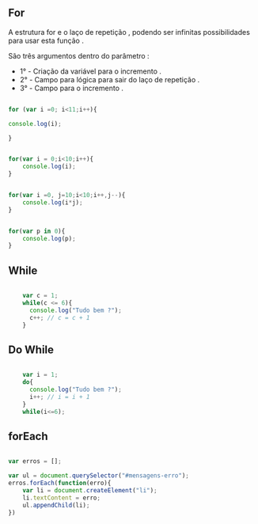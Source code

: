 

## For

<p> A estrutura for e o laço de repetição , podendo ser infinitas possibilidades para usar esta função . </p>

<p> São três argumentos dentro do parâmetro :</p>

* 1° - Criação da variável para o incremento .
* 2° - Campo para lógica para sair do laço de repetição .
* 3° - Campo para o incremento .

```javascript 

for (var i =0; i<11;i++){

console.log(i);

}


for(var i = 0;i<10;i++){
    console.log(i);
}


for(var i =0, j=10;i<10;i++,j--){
    console.log(i*j);
}


for(var p in 0){
    console.log(p);
}
```



## While

```javascript 

    var c = 1;
    while(c <= 6){
      console.log("Tudo bem ?");
      c++; // c = c + 1
    }

```
## Do While

```javascript 

    var i = 1;
    do{
      console.log("Tudo bem ?");
      i++; // i = i + 1
    }
    while(i<=6);

```
## forEach
```javascript

var erros = [];

var ul = document.querySelector("#mensagens-erro");
erros.forEach(function(erro){
    var li = document.createElement("li");
    li.textContent = erro;
    ul.appendChild(li);
})

```